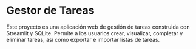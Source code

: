 # Gestor de Tareas

Este proyecto es una aplicación web de gestión de tareas construida con Streamlit y SQLite. Permite a los usuarios crear, visualizar, completar y eliminar tareas, así como exportar e importar listas de tareas.

